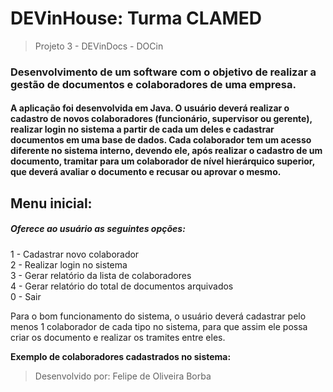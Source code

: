 # DEVinHouse: Turma CLAMED

> Projeto 3 - DEVinDocs - DOCin

### Desenvolvimento de um software com o objetivo de realizar a gestão de documentos e colaboradores de uma empresa.
#### A aplicação foi desenvolvida em Java. O usuário deverá realizar o cadastro de novos colaboradores (funcionário, supervisor ou gerente), realizar login no sistema a partir de cada um deles e cadastrar documentos em uma base de dados. Cada colaborador tem um acesso diferente no sistema interno, devendo ele, após realizar o cadastro de um documento, tramitar para um colaborador de nível hierárquico superior, que deverá avaliar o documento e recusar ou aprovar o mesmo.

## Menu inicial:
##### Oferece ao usuário as seguintes opções:
1 - Cadastrar novo colaborador  
2 - Realizar login no sistema  
3 - Gerar relatório da lista de colaboradores  
4 - Gerar relatório do total de documentos arquivados  
0 - Sair

Para o bom funcionamento do sistema, o usuário deverá cadastrar pelo menos 1 colaborador de cada tipo no sistema, para que assim ele possa criar os documento e realizar os tramites entre eles.


**Exemplo de colaboradores cadastrados no sistema:**  



> Desenvolvido por: Felipe de Oliveira Borba
